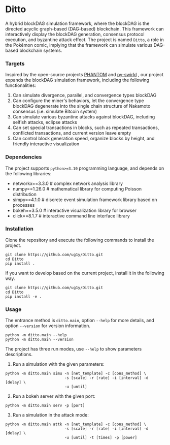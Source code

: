 # Ditto

A hybrid blockDAG simulation framework, where the blockDAG is the directed acyclic graph-based (DAG-based) 
blockchain. This framework can interactively display the blockDAG generation, consensus protocol execution, 
and byzantine attack effect. The project is named `Ditto`, a role in the Pokémon comic, implying that the 
framework can simulate various DAG-based blockchain systems.


### Targets

Inspired by the open-source projects [PHANTOM](https://github.com/AvivYaish/PHANTOM.git) and 
[py-swirld](https://github.com/Lapin0t/py-swirld.git) , our project expands the blockDAG simulation framework, 
including the following functionalities:
1. Can simulate divergence, parallel, and convergence types blockDAG
2. Can configure the miner's behaviors, let the convergence type blockDAG degenerate into the single chain structure 
   of Nakamoto consensus (i.e. simulate Bitcoin system)
3. Can simulate various byzantine attacks against blockDAG, including selfish attacks, eclipse attacks
4. Can set special transactions in blocks, such as repeated transactions, conflicted transactions, and current version leave empty
5. Can control block generation speed, organize blocks by height, and friendly interactive visualization


### Dependencies

The project supports `python>=3.10` programming language, and depends on the following libraries:
- networkx==3.3.0  # complex network analysis library
- numpy==1.26.0  # mathematical library for computing Poisson distribution
- simpy==4.1.0  # discrete event simulation framework library based on processes
- bokeh==3.5.0  # interactive visualization library for browser
- click==8.1.7  # interactive command line interface library


### Installation

Clone the repository and execute the following commands to install the project.
```shell
git clone https://github.com/ug1y/Ditto.git
cd Ditto
pip install .
```

If you want to develop based on the current project, install it in the following way.
```shell
git clone https://github.com/ug1y/Ditto.git
cd Ditto
pip install -e .
```


### Usage

The entrance method is `ditto.main`, option `--help` for more details, and option `--version` for version information.
```shell
python -m ditto.main --help
python -m ditto.main --version
```

The project has three run modes, use `--help` to show parameters descriptions.

1. Run a simulation with the given parameters:
```shell
python -m ditto.main simu -n [net_template] -c [cons_method] \
                          -s [scale] -r [rate] -i [interval] -d [delay] \
                          -u [until] 
```

2. Run a bokeh server with the given port:
```shell
python -m ditto.main serv -p [port]
```

3. Run a simulation in the attack mode:
```shell
python -m ditto.main attk -n [net_template] -c [cons_method] \
                          -s [scale] -r [rate] -i [interval] -d [delay] \
                          -u [until] -t [times] -p [power]
```
